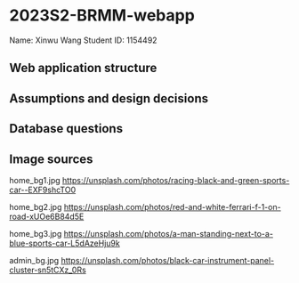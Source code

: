 # 2023S2-BRMM-webapp

Name: Xinwu Wang
Student ID: 1154492

## Web application structure

## Assumptions and design decisions

## Database questions

## Image sources

home_bg1.jpg
https://unsplash.com/photos/racing-black-and-green-sports-car--EXF9shcTO0

home_bg2.jpg
https://unsplash.com/photos/red-and-white-ferrari-f-1-on-road-xUOe6B84d5E

home_bg3.jpg
https://unsplash.com/photos/a-man-standing-next-to-a-blue-sports-car-L5dAzeHju9k

admin_bg.jpg
https://unsplash.com/photos/black-car-instrument-panel-cluster-sn5tCXz_0Rs
